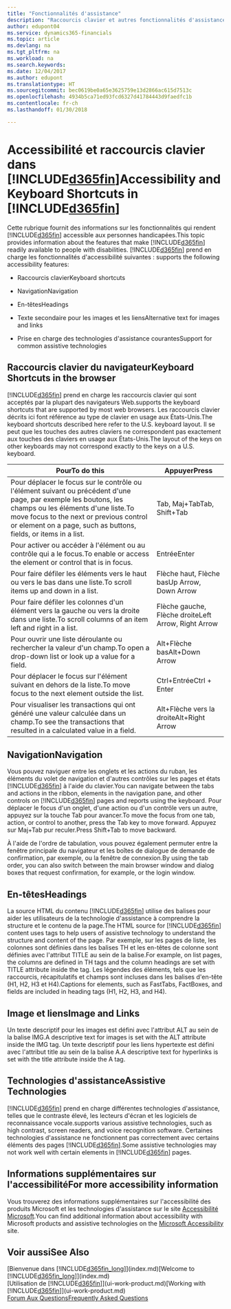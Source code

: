 ```yaml
---
title: "Fonctionnalités d'assistance"
description: "Raccourcis clavier et autres fonctionnalités d'assistance."
author: edupont04
ms.service: dynamics365-financials
ms.topic: article
ms.devlang: na
ms.tgt_pltfrm: na
ms.workload: na
ms.search.keywords: 
ms.date: 12/04/2017
ms.author: edupont
ms.translationtype: HT
ms.sourcegitcommit: bec0619be0a65e3625759e13d2866ac615d7513c
ms.openlocfilehash: 4934b5ca71ed93fcd6327d41784443d9faedfc1b
ms.contentlocale: fr-ch
ms.lasthandoff: 01/30/2018

---
```

# <a name="accessibility-and-keyboard-shortcuts-in-included365finincludesd365finmdmd"></a><span data-ttu-id="dac3f-103">Accessibilité et raccourcis clavier dans [!INCLUDE[d365fin](includes/d365fin_md.md)]</span><span class="sxs-lookup"><span data-stu-id="dac3f-103">Accessibility and Keyboard Shortcuts in [!INCLUDE[d365fin](includes/d365fin_md.md)]</span></span>
<span data-ttu-id="dac3f-104">Cette rubrique fournit des informations sur les fonctionnalités qui rendent [!INCLUDE[d365fin](includes/d365fin_md.md)] accessible aux personnes handicapées.</span><span class="sxs-lookup"><span data-stu-id="dac3f-104">This topic provides information about the features that make [!INCLUDE[d365fin](includes/d365fin_md.md)] readily available to people with disabilities.</span></span> [!INCLUDE[d365fin](includes/d365fin_md.md)]<span data-ttu-id="dac3f-105"> prend en charge les fonctionnalités d'accessibilité suivantes :</span><span class="sxs-lookup"><span data-stu-id="dac3f-105"> supports the following accessibility features:</span></span>  

-   <span data-ttu-id="dac3f-106">Raccourcis clavier</span><span class="sxs-lookup"><span data-stu-id="dac3f-106">Keyboard shortcuts</span></span>  

-   <span data-ttu-id="dac3f-107">Navigation</span><span class="sxs-lookup"><span data-stu-id="dac3f-107">Navigation</span></span>  

-   <span data-ttu-id="dac3f-108">En-têtes</span><span class="sxs-lookup"><span data-stu-id="dac3f-108">Headings</span></span>  

-   <span data-ttu-id="dac3f-109">Texte secondaire pour les images et les liens</span><span class="sxs-lookup"><span data-stu-id="dac3f-109">Alternative text for images and links</span></span>  

-   <span data-ttu-id="dac3f-110">Prise en charge des technologies d'assistance courantes</span><span class="sxs-lookup"><span data-stu-id="dac3f-110">Support for common assistive technologies</span></span>  

##  <a name="Keyboard"></a> <span data-ttu-id="dac3f-111">Raccourcis clavier du navigateur</span><span class="sxs-lookup"><span data-stu-id="dac3f-111">Keyboard Shortcuts in the browser</span></span>
 [!INCLUDE[d365fin](includes/d365fin_md.md)] <span data-ttu-id="dac3f-112"> prend en charge les raccourcis clavier qui sont acceptés par la plupart des navigateurs Web.</span><span class="sxs-lookup"><span data-stu-id="dac3f-112">supports the keyboard shortcuts that are supported by most web browsers.</span></span> <span data-ttu-id="dac3f-113">Les raccourcis clavier décrits ici font référence au type de clavier en usage aux États-Unis.</span><span class="sxs-lookup"><span data-stu-id="dac3f-113">The keyboard shortcuts described here refer to the U.S. keyboard layout.</span></span> <span data-ttu-id="dac3f-114">Il se peut que les touches des autres claviers ne correspondent pas exactement aux touches des claviers en usage aux États-Unis.</span><span class="sxs-lookup"><span data-stu-id="dac3f-114">The layout of the keys on other keyboards may not correspond exactly to the keys on a U.S. keyboard.</span></span>  

|<span data-ttu-id="dac3f-115">Pour</span><span class="sxs-lookup"><span data-stu-id="dac3f-115">To do this</span></span>|<span data-ttu-id="dac3f-116">Appuyer</span><span class="sxs-lookup"><span data-stu-id="dac3f-116">Press</span></span>|  
|----------------|-----------|  
|<span data-ttu-id="dac3f-117">Pour déplacer le focus sur le contrôle ou l'élément suivant ou précédent d'une page, par exemple les boutons, les champs ou les éléments d'une liste.</span><span class="sxs-lookup"><span data-stu-id="dac3f-117">To move focus to the next or previous control or element on a page, such as buttons, fields, or items in a list.</span></span>|<span data-ttu-id="dac3f-118">Tab, Maj+Tab</span><span class="sxs-lookup"><span data-stu-id="dac3f-118">Tab, Shift+Tab</span></span>|  
|<span data-ttu-id="dac3f-119">Pour activer ou accéder à l'élément ou au contrôle qui a le focus.</span><span class="sxs-lookup"><span data-stu-id="dac3f-119">To enable or access the element or control that is in focus.</span></span>|<span data-ttu-id="dac3f-120">Entrée</span><span class="sxs-lookup"><span data-stu-id="dac3f-120">Enter</span></span>|  
|<span data-ttu-id="dac3f-121">Pour faire défiler les éléments vers le haut ou vers le bas dans une liste.</span><span class="sxs-lookup"><span data-stu-id="dac3f-121">To scroll items up and down in a list.</span></span>|<span data-ttu-id="dac3f-122">Flèche haut, Flèche bas</span><span class="sxs-lookup"><span data-stu-id="dac3f-122">Up Arrow, Down Arrow</span></span>|  
|<span data-ttu-id="dac3f-123">Pour faire défiler les colonnes d'un élément vers la gauche ou vers la droite dans une liste.</span><span class="sxs-lookup"><span data-stu-id="dac3f-123">To scroll columns of an item left and right in a list.</span></span>|<span data-ttu-id="dac3f-124">Flèche gauche, Flèche droite</span><span class="sxs-lookup"><span data-stu-id="dac3f-124">Left Arrow, Right Arrow</span></span>|  
|<span data-ttu-id="dac3f-125">Pour ouvrir une liste déroulante ou rechercher la valeur d'un champ.</span><span class="sxs-lookup"><span data-stu-id="dac3f-125">To open a drop-down list or look up a value for a field.</span></span>|<span data-ttu-id="dac3f-126">Alt+Flèche bas</span><span class="sxs-lookup"><span data-stu-id="dac3f-126">Alt+Down Arrow</span></span>|  
|<span data-ttu-id="dac3f-127">Pour déplacer le focus sur l'élément suivant en dehors de la liste.</span><span class="sxs-lookup"><span data-stu-id="dac3f-127">To move focus to the next element outside the list.</span></span>|<span data-ttu-id="dac3f-128">Ctrl+Entrée</span><span class="sxs-lookup"><span data-stu-id="dac3f-128">Ctrl + Enter</span></span>|  
|<span data-ttu-id="dac3f-129">Pour visualiser les transactions qui ont généré une valeur calculée dans un champ.</span><span class="sxs-lookup"><span data-stu-id="dac3f-129">To see the transactions that resulted in a calculated value in a field.</span></span>|<span data-ttu-id="dac3f-130">Alt+Flèche vers la droite</span><span class="sxs-lookup"><span data-stu-id="dac3f-130">Alt+Right Arrow</span></span>|  

##  <a name="Navigation"></a> <span data-ttu-id="dac3f-131">Navigation</span><span class="sxs-lookup"><span data-stu-id="dac3f-131">Navigation</span></span>  
 <span data-ttu-id="dac3f-132">Vous pouvez naviguer entre les onglets et les actions du ruban, les éléments du volet de navigation et d'autres contrôles sur les pages et états [!INCLUDE[d365fin](includes/d365fin_md.md)] à l'aide du clavier.</span><span class="sxs-lookup"><span data-stu-id="dac3f-132">You can navigate between the tabs and actions in the ribbon, elements in the navigation pane, and other controls on [!INCLUDE[d365fin](includes/d365fin_md.md)] pages and reports using the keyboard.</span></span> <span data-ttu-id="dac3f-133">Pour déplacer le focus d'un onglet, d'une action ou d'un contrôle vers un autre, appuyez sur la touche Tab pour avancer.</span><span class="sxs-lookup"><span data-stu-id="dac3f-133">To move the focus from one tab, action, or control to another, press the Tab key to move forward.</span></span> <span data-ttu-id="dac3f-134">Appuyez sur Maj+Tab pur reculer.</span><span class="sxs-lookup"><span data-stu-id="dac3f-134">Press Shift+Tab to move backward.</span></span>  

 <span data-ttu-id="dac3f-135">À l'aide de l'ordre de tabulation, vous pouvez également permuter entre la fenêtre principale du navigateur et les boîtes de dialogue de demande de confirmation, par exemple, ou la fenêtre de connexion.</span><span class="sxs-lookup"><span data-stu-id="dac3f-135">By using the tab order, you can also switch between the main browser window and dialog boxes that request confirmation, for example, or the login window.</span></span>  

##  <a name="Headings"></a> <span data-ttu-id="dac3f-136">En-têtes</span><span class="sxs-lookup"><span data-stu-id="dac3f-136">Headings</span></span>  
 <span data-ttu-id="dac3f-137">La source HTML du contenu [!INCLUDE[d365fin](includes/d365fin_md.md)] utilise des balises pour aider les utilisateurs de la technologie d'assistance à comprendre la structure et le contenu de la page.</span><span class="sxs-lookup"><span data-stu-id="dac3f-137">The HTML source for [!INCLUDE[d365fin](includes/d365fin_md.md)] content uses tags to help users of assistive technology to understand the structure and content of the page.</span></span> <span data-ttu-id="dac3f-138">Par exemple, sur les pages de liste, les colonnes sont définies dans les balises TH et les en-têtes de colonne sont définies avec l'attribut TITLE au sein de la balise.</span><span class="sxs-lookup"><span data-stu-id="dac3f-138">For example, on list pages, the columns are defined in TH tags and the column headings are set with TITLE attribute inside the tag.</span></span> <span data-ttu-id="dac3f-139">Les légendes des éléments, tels que les raccourcis, récapitulatifs et champs sont incluses dans les balises d'en-tête (H1, H2, H3 et H4).</span><span class="sxs-lookup"><span data-stu-id="dac3f-139">Captions for elements, such as FastTabs, FactBoxes, and fields are included in heading tags (H1, H2, H3, and H4).</span></span>  

##  <a name="Images"></a> <span data-ttu-id="dac3f-140">Image et liens</span><span class="sxs-lookup"><span data-stu-id="dac3f-140">Image and Links</span></span>  
 <span data-ttu-id="dac3f-141">Un texte descriptif pour les images est défini avec l'attribut ALT au sein de la balise IMG.</span><span class="sxs-lookup"><span data-stu-id="dac3f-141">A descriptive text for images is set with the ALT attribute inside the IMG tag.</span></span> <span data-ttu-id="dac3f-142">Un texte descriptif pour les liens hypertexte est défini avec l'attribut title au sein de la balise A.</span><span class="sxs-lookup"><span data-stu-id="dac3f-142">A descriptive text for hyperlinks is set with the title attribute inside the A tag.</span></span>  

##  <a name="AssistiveTech"></a> <span data-ttu-id="dac3f-143">Technologies d'assistance</span><span class="sxs-lookup"><span data-stu-id="dac3f-143">Assistive Technologies</span></span>  
[!INCLUDE[d365fin](includes/d365fin_md.md)] <span data-ttu-id="dac3f-144"> prend en charge différentes technologies d'assistance, telles que le contraste élevé, les lecteurs d'écran et les logiciels de reconnaissance vocale.</span><span class="sxs-lookup"><span data-stu-id="dac3f-144">supports various assistive technologies, such as high contrast, screen readers, and voice recognition software.</span></span> <span data-ttu-id="dac3f-145">Certaines technologies d'assistance ne fonctionnent pas correctement avec certains éléments des pages [!INCLUDE[d365fin](includes/d365fin_md.md)].</span><span class="sxs-lookup"><span data-stu-id="dac3f-145">Some assistive technologies may not work well with certain elements in [!INCLUDE[d365fin](includes/d365fin_md.md)] pages.</span></span>  

## <a name="for-more-accessibility-information"></a><span data-ttu-id="dac3f-146">Informations supplémentaires sur l'accessibilité</span><span class="sxs-lookup"><span data-stu-id="dac3f-146">For more accessibility information</span></span>  
<span data-ttu-id="dac3f-147">Vous trouverez des informations supplémentaires sur l'accessibilité des produits Microsoft et les technologies d'assistance sur le site [Accessibilité Microsoft](http://go.microsoft.com/fwlink/?LinkId=262160).</span><span class="sxs-lookup"><span data-stu-id="dac3f-147">You can find additional information about accessibility with Microsoft products and assistive technologies on the [Microsoft Accessibility](http://go.microsoft.com/fwlink/?LinkId=262160) site.</span></span>

## <a name="see-also"></a><span data-ttu-id="dac3f-148">Voir aussi</span><span class="sxs-lookup"><span data-stu-id="dac3f-148">See Also</span></span>
<span data-ttu-id="dac3f-149">[Bienvenue dans [!INCLUDE[d365fin_long](includes/d365fin_long_md.md)]](index.md)</span><span class="sxs-lookup"><span data-stu-id="dac3f-149">[Welcome to [!INCLUDE[d365fin_long](includes/d365fin_long_md.md)]](index.md)</span></span>  
<span data-ttu-id="dac3f-150">[Utilisation de [!INCLUDE[d365fin](includes/d365fin_md.md)]](ui-work-product.md)</span><span class="sxs-lookup"><span data-stu-id="dac3f-150">[Working with [!INCLUDE[d365fin](includes/d365fin_md.md)]](ui-work-product.md)</span></span>  
[<span data-ttu-id="dac3f-151">Forum Aux Questions</span><span class="sxs-lookup"><span data-stu-id="dac3f-151">Frequently Asked Questions</span></span>](across-faq.md)  


